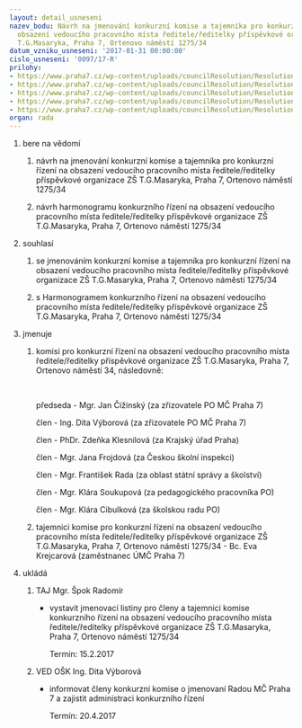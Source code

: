 ```yaml
---
layout: detail_usneseni
nazev_bodu: Návrh na jmenování konkurzní komise a tajemníka pro konkurzní řízení na
  obsazení vedoucího pracovního místa ředitele/ředitelky příspěvkové organizace ZŠ
  T.G.Masaryka, Praha 7, Ortenovo náměstí 1275/34
datum_vzniku_usneseni: '2017-01-31 00:00:00'
cislo_usneseni: '0097/17-R'
prilohy:
- https://www.praha7.cz/wp-content/uploads/councilResolution/Resolutions/28809/export/1Duvodova_zprava~162331.doc
- https://www.praha7.cz/wp-content/uploads/councilResolution/Resolutions/28809/export/2Usnesenic0050~162330.pdf
- https://www.praha7.cz/wp-content/uploads/councilResolution/Resolutions/28809/export/3Navrhclenukonkurznakomise~162329.docx
- https://www.praha7.cz/wp-content/uploads/councilResolution/Resolutions/28809/export/4Harmonogramkonkurznihorizeni~162328.xls
- https://www.praha7.cz/wp-content/uploads/councilResolution/Resolutions/28809/export/export~296819.pdf
organ: rada
---
```

<ol id="urzList" class="urzList_view">
<li class="urzClass1" id=""><span name="1">bere na vědomí</span> 
<ol class="urzOlClass">
<li style="TEXT-ALIGN: left" class="urzClass2" id=""><span><p>návrh na jmenování konkurzní komise a tajemníka pro konkurzní řízení na obsazení vedoucího pracovního místa ředitele/ředitelky příspěvkové organizace ZŠ T.G.Masaryka, Praha 7, Ortenovo náměstí 1275/34</p></span></li>
<li style="TEXT-ALIGN: left" class="urzClass2" id=""><span><p>návrh harmonogramu&nbsp;konkurzního řízení na obsazení vedoucího pracovního místa ředitele/ředitelky příspěvkové organizace ZŠ T.G.Masaryka, Praha 7, Ortenovo náměstí 1275/34</p></span></li></ol></li>
<li class="urzClass1" id=""><span name="26">souhlasí</span> 
<ol class="urzOlClass">
<li style="TEXT-ALIGN: left" class="urzClass2" id=""><span><p>se&nbsp;jmenováním konkurzní komise a tajemníka pro konkurzní řízení na obsazení vedoucího pracovního místa ředitele/ředitelky příspěvkové organizace ZŠ T.G.Masaryka, Praha 7, Ortenovo náměstí 1275/34</p></span></li>
<li style="TEXT-ALIGN: left" class="urzClass2" id=""><span><p>s Harmonogramem konkurzního řízení na obsazení vedoucího pracovního místa ředitele/ředitelky příspěvkové organizace ZŠ T.G.Masaryka, Praha 7, Ortenovo náměstí 1275/34</p></span></li></ol></li>
<li class="urzClass1" id=""><span name="5">jmenuje</span> 
<ol class="urzOlClass">
<li style="TEXT-ALIGN: left" class="urzClass2" id=""><span><p>komisi pro&nbsp;konkurzní&nbsp;řízení na obsazení vedoucího pracovního místa ředitele/ředitelky příspěvkové organizace ZŠ T.G.Masaryka, Praha 7, Ortenovo náměstí 34, následovně:</p><p>&nbsp;</p><p>předseda - Mgr. Jan Čižinský (za zřizovatele PO MČ Praha 7)</p><p>člen - Ing. Dita Výborová (za zřizovatele PO MČ Praha 7)</p><p>člen - PhDr. Zdeňka Klesnilová (za Krajský úřad Praha)</p><p>člen - Mgr. Jana Frojdová (za Českou školní inspekci)</p><p>člen - Mgr.&nbsp;František Rada&nbsp;(za oblast státní správy a školství)</p><p>člen - Mgr. Klára Soukupová (za pedagogického pracovníka PO)</p><p>člen - Mgr. Klára Cibulková (za školskou radu PO)</p></span></li>
<li style="TEXT-ALIGN: left" class="urzClass2" id=""><span><p>tajemnici komise&nbsp;pro konkurzní řízení na obsazení vedoucího pracovního místa ředitele/ředitelky příspěvkové organizace ZŠ T.G.Masaryka, Praha 7, Ortenovo náměstí 1275/34 - Bc. Eva Krejcarová (zaměstnanec&nbsp;ÚMČ Praha 7)</p></span></li></ol></li><li class="urzClass1" id="urzUkoly"><span name="1">ukládá</span><ol class="urzOlClass"><li class="urzClass2"><span><p>TAJ Mgr. Špok Radomír</p></span><ul class="urzUlClass"><li class="urzClass3"><span><p>vystavit jmenovací listiny pro členy a tajemnici komise konkurzního řízení na obsazení vedoucího pracovního místa ředitele/ředitelky příspěvkové organizace ZŠ T.G.Masaryka, Praha 7, Ortenovo náměstí 1275/34</p></span><span class="urzUkolTermin">  Termín:&nbsp;15.2.2017</span></li></ul></li><li class="urzClass2"><span><p>VED OŠK Ing. Dita Výborová</p></span><ul class="urzUlClass"><li class="urzClass3"><span><p>informovat členy konkurzní komise o jmenovaní Radou MČ Praha 7 a zajistit administraci konkurzního řízení</p></span><span class="urzUkolTermin">  Termín:&nbsp;20.4.2017</span></li></ul></li></ol></li>
</ol>